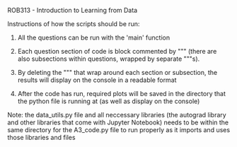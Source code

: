 ROB313 - Introduction to Learning from Data

Instructions of how the scripts should be run:
1. All the questions can be run with the 'main' function

2. Each question section of code is block commented by """
   (there are also subsections within questions, wrapped by
   separate """s).

3. By deleting the """ that wrap around each section or
   subsection, the results will display on the console in a 
   readable format
   
4. After the code has run, required plots will be saved in 
   the directory that the python file is running at (as well
   as display on the console)
   
Note: the data_utils.py file and all neccessary libraries 
      (the autograd library and other libraries that come
      with Jupyter Notebook) needs to be within the same 
      directory for the A3_code.py file to run properly as
      it imports and uses those libraries and files

